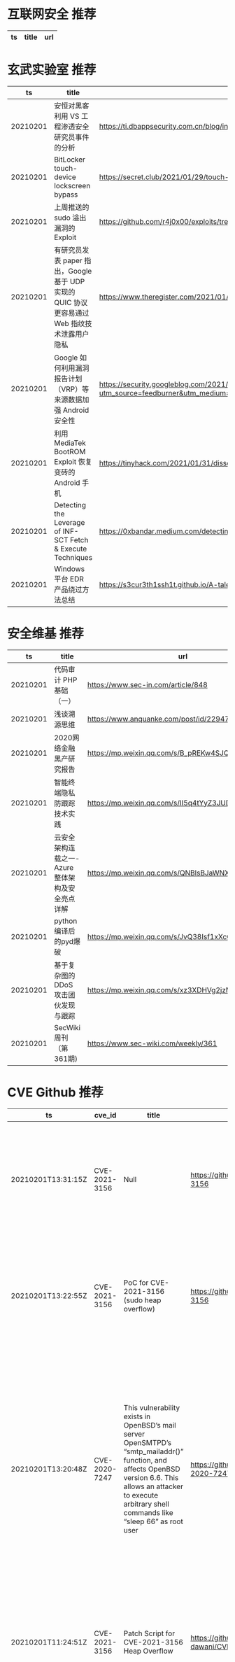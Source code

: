 # 互联网安全 推荐
| ts | title | url| 
| --- | --- | ---| 


# 玄武实验室 推荐
| ts | title | url| 
| --- | --- | ---| 
| 20210201 | 安恒对黑客利用 VS 工程渗透安全研究员事件的分析 | https://ti.dbappsecurity.com.cn/blog/index.php/2021/01/26/lazarus-new-campaign/| 
| 20210201 | BitLocker touch-device lockscreen bypass | https://secret.club/2021/01/29/touch-lockscreen-bypass.html| 
| 20210201 | 上周推送的 sudo 溢出漏洞的 Exploit | https://github.com/r4j0x00/exploits/tree/master/CVE-2021-3156| 
| 20210201 | 有研究员发表 paper 指出，Google 基于 UDP 实现的 QUIC 协议更容易通过 Web 指纹技术泄露用户隐私 | https://www.theregister.com/2021/01/30/quic_fingerprinting_flaw/| 
| 20210201 | Google 如何利用漏洞报告计划（VRP）等来源数据加强 Android 安全性 | https://security.googleblog.com/2021/01/data-driven-security-hardening-in.html?utm_source=feedburner&utm_medium=feed&utm_campaign=Feed%3A+GoogleOnlineSecurityBlog+%28Google+Online+Security+Blog%29| 
| 20210201 | 利用 MediaTek BootROM Exploit 恢复变砖的 Android 手机 | https://tinyhack.com/2021/01/31/dissecting-a-mediatek-bootrom-exploit/| 
| 20210201 | Detecting the Leverage of INF-SCT Fetch & Execute Techniques | https://0xbandar.medium.com/detecting-the-leverage-of-inf-sct-fetch-execute-techniques-beca55e24d50?source=social.tw| 
| 20210201 | Windows 平台 EDR 产品绕过方法总结 | https://s3cur3th1ssh1t.github.io/A-tale-of-EDR-bypass-methods/| 


# 安全维基 推荐
| ts | title | url| 
| --- | --- | ---| 
| 20210201 | 代码审计 PHP基础（一） | https://www.sec-in.com/article/848| 
| 20210201 | 浅谈溯源思维 | https://www.anquanke.com/post/id/229474| 
| 20210201 | 2020网络金融黑产研究报告 | https://mp.weixin.qq.com/s/B_pREKw4SJQjpbVbQLl33w| 
| 20210201 | 智能终端隐私防跟踪技术实践 | https://mp.weixin.qq.com/s/II5q4tYyZ3JUD4vHy1Fx6A| 
| 20210201 | 云安全架构连载之一-Azure整体架构及安全亮点详解 | https://mp.weixin.qq.com/s/QNBlsBJaWNXsZLEuNRQcvQ| 
| 20210201 | python编译后的pyd爆破 | https://mp.weixin.qq.com/s/JvQ38Isf1xXcGOe5wDgXWw| 
| 20210201 | 基于复杂图的 DDoS 攻击团伙发现与跟踪 | https://mp.weixin.qq.com/s/xz3XDHVg2jzMc6Sv-o8YTw| 
| 20210201 | SecWiki周刊（第361期) | https://www.sec-wiki.com/weekly/361| 


# CVE Github 推荐
| ts | cve_id | title | url | cve_detail| 
| --- | --- | --- | --- | ---| 
| 20210201T13:31:15Z | CVE-2021-3156 | Null | https://github.com/blasty/CVE-2021-3156 | Sudo before 1.9.5p2 has a Heap-based Buffer Overflow, allowing privilege escalation to root via %sudoedit -s% and a command-line argument that ends with a single backslash character.| 
| 20210201T13:22:55Z | CVE-2021-3156 | PoC for CVE-2021-3156 (sudo heap overflow) | https://github.com/stong/CVE-2021-3156 | Sudo before 1.9.5p2 has a Heap-based Buffer Overflow, allowing privilege escalation to root via %sudoedit -s% and a command-line argument that ends with a single backslash character.| 
| 20210201T13:20:48Z | CVE-2020-7247 | This vulnerability exists in OpenBSD’s mail server OpenSMTPD’s “smtp_mailaddr()” function, and affects OpenBSD version 6.6. This allows an attacker to execute arbitrary shell commands like “sleep 66” as root user | https://github.com/jopraveen/CVE-2020-7247 | smtp_mailaddr in smtp_session.c in OpenSMTPD 6.6, as used in OpenBSD 6.6 and other products, allows remote attackers to execute arbitrary commands as root via a crafted SMTP session, as demonstrated by shell metacharacters in a MAIL FROM field. This affects the %uncommented% default configuration. The issue exists because of an incorrect return value upon failure of input validation.| 
| 20210201T11:24:51Z | CVE-2021-3156 | Patch Script for CVE-2021-3156 Heap Overflow | https://github.com/Ashish-dawani/CVE-2021-3156-Patch | Sudo before 1.9.5p2 has a Heap-based Buffer Overflow, allowing privilege escalation to root via %sudoedit -s% and a command-line argument that ends with a single backslash character.| 
| 20210201T11:24:20Z | CVE-2021-3156 | CVE-2021-3156 | https://github.com/reverse-ex/CVE-2021-3156 | Sudo before 1.9.5p2 has a Heap-based Buffer Overflow, allowing privilege escalation to root via %sudoedit -s% and a command-line argument that ends with a single backslash character.| 
| 20210201T08:16:06Z | CVE-2021-3156 | A docker environment to research CVE-2021-3156 | https://github.com/apogiatzis/docker-CVE-2021-3156 | Sudo before 1.9.5p2 has a Heap-based Buffer Overflow, allowing privilege escalation to root via %sudoedit -s% and a command-line argument that ends with a single backslash character.| 
| 20210201T07:25:43Z | CVE-2021-3156 | Null | https://github.com/kal1gh0st/CVE-2021-3156 | Sudo before 1.9.5p2 has a Heap-based Buffer Overflow, allowing privilege escalation to root via %sudoedit -s% and a command-line argument that ends with a single backslash character.| 
| 20210201T06:40:02Z | CVE-2021-3156 | Notes regarding CVE-2021-3156: Heap-Based Buffer Overflow in Sudo | https://github.com/mbcrump/CVE-2021-3156 | Sudo before 1.9.5p2 has a Heap-based Buffer Overflow, allowing privilege escalation to root via %sudoedit -s% and a command-line argument that ends with a single backslash character.| 
| 20210201T05:41:41Z | CVE-2021-3156 | Null | https://github.com/ltfafei/CVE-2021-3156 | Sudo before 1.9.5p2 has a Heap-based Buffer Overflow, allowing privilege escalation to root via %sudoedit -s% and a command-line argument that ends with a single backslash character.| 
| 20210201T05:02:49Z | CVE-2021-3156 | Null | https://github.com/teamtopkarl/CVE-2021-3156 | | 


# klee on Github 推荐
| ts | title | url | stars | forks| 
| --- | --- | --- | --- | ---| 
| 20210201T11:59:33Z | Symbiotic is a tool for finding bugs in computer programs based on instrumentation, program slicing and KLEE | https://github.com/staticafi/symbiotic | 212 | 34| 
| 20210201T11:15:37Z | An open-source Chinese font derived from Fontworks% Klee One | https://github.com/lxgw/LxgwWenKai | 5 | 0| 
| 20210201T08:49:00Z | KLEE Symbolic Execution Engine | https://github.com/klee/klee | 1621 | 481| 
| 20210201T07:43:39Z | Null | https://github.com/jiseongg/klee_experiment | 0 | 0| 
| 20210201T05:01:53Z | Spring 2021 Geography 817 work folder  | https://github.com/klee12/klee12.github.io | 0 | 0| 
| 20210201T01:00:26Z | A personnal UI library made as an excuse to have a published UI package | https://github.com/Liinkiing/klee | 1 | 0| 


# s2e on Github 推荐
| ts | title | url | stars | forks| 
| --- | --- | --- | --- | ---| 
| 20210201T04:58:11Z | s2e develop  | https://github.com/xqx12/xqx | 6 | 12| 


# exploit on Github 推荐
| ts | title | url | stars | forks| 
| --- | --- | --- | --- | ---| 
| 20210201T13:30:22Z | Vulmap 是一款 web 漏洞扫描和验证工具, 可对 webapps 进行漏洞扫描, 并且具备漏洞利用功能 | https://github.com/zhzyker/vulmap | 858 | 155| 
| 20210201T13:30:13Z | Some tools and exploits for the NVIDIA Falcon v5 TSEC engines.  | https://github.com/CAmadeus/falcon-tools | 9 | 1| 
| 20210201T13:24:24Z | CDK is an open-sourced container penetration toolkit, offering stable exploitation in different slimmed containers without any OS dependency. It comes with penetration tools and many powerful PoCs/EXPs helps you to escape container and takeover K8s cluster easily. | https://github.com/cdk-team/CDK | 1028 | 139| 
| 20210201T13:19:55Z | SSH bruteforce because I don%t like the one on exploit-db.  | https://github.com/ghostr3con/ssh-brute | 0 | 0| 
| 20210201T13:17:00Z | TryHackMe CTFs writeups, notes, dratfs, scrabbles, files and solutions. | https://github.com/edoardottt/tryhackme-ctf | 9 | 7| 
| 20210201T13:05:21Z | Security patch for the XBox Live Gamertag exploit | https://github.com/SynHCF/AntiXBLExploit | 2 | 0| 
| 20210201T12:53:58Z | Exploit of CVE-2019-8942 and CVE-2019-8943  | https://github.com/v0lck3r/CVE-2019-8943 | 0 | 0| 
| 20210201T12:49:56Z | 🔍NVD exploit & JVN(Japan Vulnerability Notes) easy description | https://github.com/nomi-sec/NVD-Exploit-List-Ja | 7 | 4| 
| 20210201T12:20:12Z | exp for useful vuln | https://github.com/saucer-man/exploit | 0 | 0| 
| 20210201T12:15:46Z | ASLR Evasion, Egghunters, SEH Overwrites | https://github.com/freddiebarrsmith/Advanced-Windows-Exploit-Development-Practice | 9 | 1| 


# backdoor on Github 推荐
| ts | title | url | stars | forks| 
| --- | --- | --- | --- | ---| 
| 20210201T11:48:08Z | Pytorch implementation of our paper Backdoor Attack against Speaker Verification | https://github.com/zhaitongqing233/Backdoor-attack-against-speaker-verification | 1 | 1| 
| 20210201T11:39:28Z | just a simple and easy to understand python backdoor | https://github.com/Tab135/simple-python-backdoor | 0 | 0| 
| 20210201T10:57:45Z | A curated list of backdoor learning resources | https://github.com/THUYimingLi/backdoor-learning-resources | 161 | 23| 
| 20210201T10:53:05Z | TrojanZoo provides a universal pytorch platform to conduct security researches (especially backdoor attacks/defenses) of image classification in deep learning. | https://github.com/ain-soph/trojanzoo | 34 | 8| 
| 20210201T10:02:20Z | Installs a persistent backdoor binary on android devices with unlocked bootloader via TWRP that runs as system daemon with root permissions and without SELinux restrictions | https://github.com/LuigiVampa92/unlocked-bootloader-backdoor-demo | 0 | 0| 
| 20210201T09:15:42Z | Null | https://github.com/rabbitx1337/backdoor | 0 | 0| 
| 20210201T02:49:05Z | Null | https://github.com/SourceCode1037/Backdoor-Attacks | 1 | 0| 


# fuzz on Github 推荐
| ts | title | url | stars | forks| 
| --- | --- | --- | --- | ---| 
| 20210201T12:56:05Z | А procedural macro to be used for testing/fuzzing stateful models against a semantically equivalent but obviously correct implementation | https://github.com/jakubadamw/rutenspitz | 42 | 3| 
| 20210201T12:55:46Z | syzkaller is an unsupervised coverage-guided kernel fuzzer | https://github.com/google/syzkaller | 3327 | 769| 
| 20210201T12:51:45Z | Null | https://github.com/juanjomendez/FuzzyLogicTest | 0 | 0| 
| 20210201T12:41:16Z | Histogram Method of Image Binarization Based on Fuzzy Pixel Representation | https://github.com/abustaoglu/ImageBinarization-FuzzyPixelRepresentation | 0 | 0| 
| 20210201T12:39:53Z | A JavaScript Engine Fuzzer | https://github.com/googleprojectzero/fuzzilli | 1140 | 198| 
| 20210201T11:50:07Z | Null | https://github.com/kinzhong/fuzzing-automation-tools | 0 | 0| 
| 20210201T11:38:44Z | Operations on fuzzy sets (program implemented as part of programming engineering studies) | https://github.com/Pomianowski/Fuzzy | 0 | 0| 
| 20210201T11:33:23Z | Null | https://github.com/ethereum/solidity-fuzzing-corpus | 10 | 4| 
| 20210201T10:20:10Z | Null | https://github.com/MRNOBODY-ZST/fuzzy-lamp | 0 | 0| 
| 20210201T10:00:35Z | {golang, ptrace, snapshot}-based fuzzer | https://github.com/geeksonsecurity/snapandgo | 2 | 0| 



# 日更新程序
